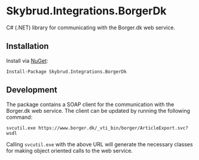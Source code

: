 # Skybrud.Integrations.BorgerDk

C# (.NET) library for communicating with the Borger.dk web service.

## Installation

Install via [NuGet](https://www.nuget.org/packages/Skybrud.Integrations.BorgerDk):

```
Install-Package Skybrud.Integrations.BorgerDk
```

## Development

The package contains a SOAP client for the communication with the Borger.dk web service. The client can be updated by running the following command:

```
svcutil.exe https://www.borger.dk/_vti_bin/borger/ArticleExport.svc?wsdl
```

Calling `svcutil.exe` with the above URL will generate the necessary classes for making object oriented calls to the web service.

